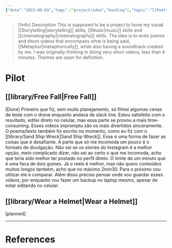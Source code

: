 ```yaml
---
{"date":"2023-09-03","tags":["project/idea","backlog"],"topic":"[[Poetry]]","publish":true,"PassFrontmatter":true}
---
```


>[!info] Description
> This is supposed to be a project to hone my visual [[Storytelling\|storytelling]] skills, [[Music\|music]] skills and [[cinematography\|cinematography]] skills. The idea is to write poems and shoot videos that encompass what is being said, [[Metaphor\|metaphorically]], while also having a soundtrack created by me. I was originally thinking in doing very short videos, less than 4 minutes. Themes are open for definition.
# Pilot
## [[library/Free Fall\|Free Fall]]
[Done]
Primeiro que fiz, sem muito planejamento, só filmei algumas cenas de teste com o drone enquanto andava de slack line. Estou satisfeito com o resultado, editei direto no celular, mas essa parte se provou a mais time-consuming. Esses vídeos impromptu são os mais divertidos sinceramente. O poema/texto também foi escrito no momento, como eu fiz com o [[library/Sand Ship Wreck\|Sand Ship Wreck]]. Esse é uma forma de fazer as coisas que é desafiante. A parte que só me incomoda um pouco é o formato de divulgação. Não sei se os stories do Instagram é a melhor opção, meio complicado dizer, não sei ao certo o que me incomoda, acho que teria sido melhor ter postado no perfil direto. O limite de um minuto que é uma faca de dois gumes. Já o reels é melhor, mas não quero conteúdos muitos longos também, acho que no máximo 2min30. Para o próximo vou utilizar ele e comparar. Além disso preciso pensar onde vou guardar esses vídeos, por enquanto vou fazer um backup no laptop mesmo, apesar de estar editando no celular.
## [[library/Wear a Helmet\|Wear a Helmet]] 
[planned]

---
# References
>